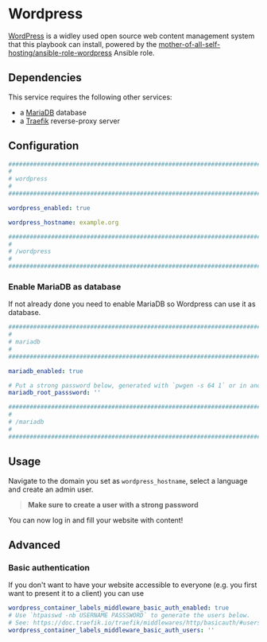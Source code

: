 # Wordpress

[WordPress](https://wordpress.org/) is a widley used open source web content management system that this playbook can install, powered by the [mother-of-all-self-hosting/ansible-role-wordpress](https://github.com/mother-of-all-self-hosting/ansible-role-wordpress) Ansible role.

## Dependencies

This service requires the following other services:

- a [MariaDB](mariadb.md) database
- a [Traefik](traefik.md) reverse-proxy server

## Configuration

```yaml
########################################################################
#                                                                      #
# wordpress                                                            #
#                                                                      #
########################################################################

wordpress_enabled: true

wordpress_hostname: example.org

########################################################################
#                                                                      #
# /wordpress                                                           #
#                                                                      #
########################################################################
```

### Enable MariaDB as database

If not already done you need to enable MariaDB so Wordpress can use it as database.

```yaml
########################################################################
#                                                                      #
# mariadb                                                              #
#                                                                      #
########################################################################

mariadb_enabled: true

# Put a strong password below, generated with `pwgen -s 64 1` or in another way
mariadb_root_passsword: ''

########################################################################
#                                                                      #
# /mariadb                                                             #
#                                                                      #
########################################################################
```


## Usage

Navigate to the domain you set as `wordpress_hostname`, select a language and create an admin user.

> **Make sure to create a user with a strong password**

You can now log in and fill your website with content!


## Advanced

### Basic authentication

If you don't want to have your website accessible to everyone (e.g. you first want to present it to a client) you can use

```yaml
wordpress_container_labels_middleware_basic_auth_enabled: true
# Use `htpasswd -nb USERNAME PASSSWORD` to generate the users below.
# See: https://doc.traefik.io/traefik/middlewares/http/basicauth/#users
wordpress_container_labels_middleware_basic_auth_users: ''
```
